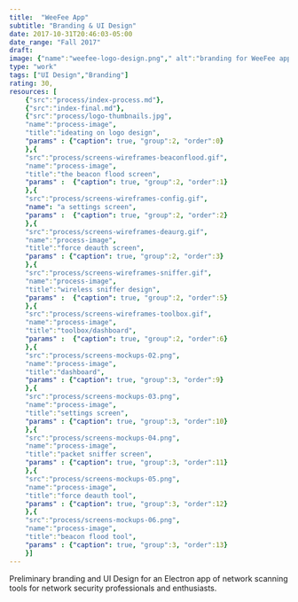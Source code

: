 ```yaml
---
title:  "WeeFee App"
subtitle: "Branding & UI Design"
date: 2017-10-31T20:46:03-05:00
date_range: "Fall 2017"
draft: 
image: {"name":"weefee-logo-design.png"," alt":"branding for WeeFee app"}
type: "work"
tags: ["UI Design","Branding"]
rating: 30,
resources: [
    {"src":"process/index-process.md"},
    {"src":"index-final.md"},
    {"src":"process/logo-thumbnails.jpg",
    "name":"process-image",
    "title":"ideating on logo design",
    "params" : {"caption": true, "group":2, "order":0}
    },{
    "src":"process/screens-wireframes-beaconflood.gif",
    "name":"process-image",
    "title":"the beacon flood screen",
    "params" :  {"caption": true, "group":2, "order":1}
    },{
    "src":"process/screens-wireframes-config.gif",
    "name": "a settings screen",
    "params" :  {"caption": true, "group":2, "order":2}
    },{
    "src":"process/screens-wireframes-deaurg.gif",
    "name":"process-image",
    "title":"force deauth screen",
    "params" : {"caption": true, "group":2, "order":3}
    },{
    "src":"process/screens-wireframes-sniffer.gif",
    "name":"process-image",
    "title":"wireless sniffer design",
    "params" :  {"caption": true, "group":2, "order":5}
    },{
    "src":"process/screens-wireframes-toolbox.gif",
    "name":"process-image",
    "title":"toolbox/dashboard",
    "params" :  {"caption": true, "group":2, "order":6}
    },{
    "src":"process/screens-mockups-02.png",
    "name":"process-image",
    "title":"dashboard",
    "params" : {"caption": true, "group":3, "order":9}
    },{
    "src":"process/screens-mockups-03.png",
    "name":"process-image",
    "title":"settings screen",
    "params" : {"caption": true, "group":3, "order":10}
    },{
    "src":"process/screens-mockups-04.png", 
    "name":"process-image",
    "title":"packet sniffer screen",
    "params" : {"caption": true, "group":3, "order":11}
    },{
    "src":"process/screens-mockups-05.png",
    "name":"process-image",
    "title":"force deauth tool",
    "params" : {"caption": true, "group":3, "order":12}
    },{
    "src":"process/screens-mockups-06.png",
    "name":"process-image",
    "title":"beacon flood tool",
    "params" : {"caption": true, "group":3, "order":13}
    }]
---
```

Preliminary branding and UI Design for an Electron app of network scanning tools for network security professionals and enthusiasts.